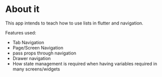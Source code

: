 # About it

This app intends to teach how to use lists in flutter and navigation. 

Features used:

* Tab Navigation 
* Page/Screen Navigation
* pass props through navigation
* Drawer navigation
* How state management is required when having variables required in many screens/widgets



